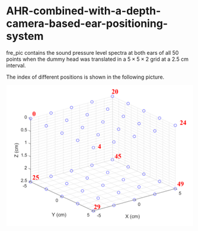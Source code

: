 # AHR-combined-with-a-depth-camera-based-ear-positioning-system

fre_pic contains the sound pressure level spectra at both ears of all 50 points when the dummy head was translated in a $5 \times 5 \times 2$ grid at a 2.5 cm interval. 

The index of different positions is shown in the following picture.

![image](https://github.com/taro-liu/AHR-combined-with-a-depth-camera-based-ear-positioning-system/blob/main/idx.png)
